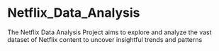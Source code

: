 # Netflix_Data_Analysis
The Netflix Data Analysis Project aims to explore and analyze the vast dataset of Netflix content to uncover insightful trends and patterns
